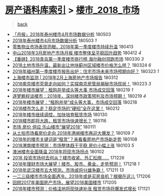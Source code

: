[房产语料库索引](../../README.md)  > [楼市_2018_市场](楼市_2018_市场.md)
====
> [back](../README.md)

- [「月报」2018年泰州楼市4月市场数据分析](http://jkwz.applinzi.com/ittc/7098907906672165905.html#%E3%80%8C%E6%9C%88%E6%8A%A5%E3%80%8D2018%E5%B9%B4%E6%B3%B0%E5%B7%9E%E6%A5%BC%E5%B8%824%E6%9C%88%E5%B8%82%E5%9C%BA%E6%95%B0%E6%8D%AE%E5%88%86%E6%9E%90) 180503  
- [2018年泰州楼市4月市场数据分析](http://jkwz.applinzi.com/ittc/7098797536221594630.html#2018%E5%B9%B4%E6%B3%B0%E5%B7%9E%E6%A5%BC%E5%B8%824%E6%9C%88%E5%B8%82%E5%9C%BA%E6%95%B0%E6%8D%AE%E5%88%86%E6%9E%90) 180503 *1* 
- [零售物业市场表现亮眼，2018年第一季度楼市持续升温](http://jkwz.applinzi.com/ittc/7091491132540453905.html#%E9%9B%B6%E5%94%AE%E7%89%A9%E4%B8%9A%E5%B8%82%E5%9C%BA%E8%A1%A8%E7%8E%B0%E4%BA%AE%E7%9C%BC%EF%BC%8C2018%E5%B9%B4%E7%AC%AC%E4%B8%80%E5%AD%A3%E5%BA%A6%E6%A5%BC%E5%B8%82%E6%8C%81%E7%BB%AD%E5%8D%87%E6%B8%A9) 180413  
- [中山2018年3月房地产市场月报 楼市整体呈平稳回升趋势](http://jkwz.applinzi.com/ittc/7091153931885626385.html#%E4%B8%AD%E5%B1%B12018%E5%B9%B43%E6%9C%88%E6%88%BF%E5%9C%B0%E4%BA%A7%E5%B8%82%E5%9C%BA%E6%9C%88%E6%8A%A5+%E6%A5%BC%E5%B8%82%E6%95%B4%E4%BD%93%E5%91%88%E5%B9%B3%E7%A8%B3%E5%9B%9E%E5%8D%87%E8%B6%8B%E5%8A%BF) 180412 *4* 
- [【重磅】2018青岛第一季度楼市排行榜 海尔融创领跑市场](http://jkwz.applinzi.com/ittc/7086309248806159377.html#%E3%80%90%E9%87%8D%E7%A3%85%E3%80%912018%E9%9D%92%E5%B2%9B%E7%AC%AC%E4%B8%80%E5%AD%A3%E5%BA%A6%E6%A5%BC%E5%B8%82%E6%8E%92%E8%A1%8C%E6%A6%9C+%E6%B5%B7%E5%B0%94%E8%9E%8D%E5%88%9B%E9%A2%86%E8%B7%91%E5%B8%82%E5%9C%BA) 180330 *3* 
- [2018土地市场升温，最新出让地块蓟州区域楼市价格怎么样？](http://jkwz.applinzi.com/ittc/7083960958374642694.html#2018%E5%9C%9F%E5%9C%B0%E5%B8%82%E5%9C%BA%E5%8D%87%E6%B8%A9%EF%BC%8C%E6%9C%80%E6%96%B0%E5%87%BA%E8%AE%A9%E5%9C%B0%E5%9D%97%E8%93%9F%E5%B7%9E%E5%8C%BA%E5%9F%9F%E6%A5%BC%E5%B8%82%E4%BB%B7%E6%A0%BC%E6%80%8E%E4%B9%88%E6%A0%B7%EF%BC%9F) 180324 *6* 
- [2018年福州第一季度楼市报告出炉：住宅市场未来市场预期向好？](http://jkwz.applinzi.com/ittc/7083652940026086417.html#2018%E5%B9%B4%E7%A6%8F%E5%B7%9E%E7%AC%AC%E4%B8%80%E5%AD%A3%E5%BA%A6%E6%A5%BC%E5%B8%82%E6%8A%A5%E5%91%8A%E5%87%BA%E7%82%89%EF%BC%9A%E4%BD%8F%E5%AE%85%E5%B8%82%E5%9C%BA%E6%9C%AA%E6%9D%A5%E5%B8%82%E5%9C%BA%E9%A2%84%E6%9C%9F%E5%90%91%E5%A5%BD%EF%BC%9F) 180323 *1* 
- [上海楼市监测 | 2018年2月上海房地产市场报告](http://jkwz.applinzi.com/ittc/7079637142357935120.html#%E4%B8%8A%E6%B5%B7%E6%A5%BC%E5%B8%82%E7%9B%91%E6%B5%8B+%7C+2018%E5%B9%B42%E6%9C%88%E4%B8%8A%E6%B5%B7%E6%88%BF%E5%9C%B0%E4%BA%A7%E5%B8%82%E5%9C%BA%E6%8A%A5%E5%91%8A) 180312  
- [2018南京楼市究竟走向如何？实探南京房管局揭秘市场现状！](http://jkwz.applinzi.com/ittc/7073206634728129552.html#2018%E5%8D%97%E4%BA%AC%E6%A5%BC%E5%B8%82%E7%A9%B6%E7%AB%9F%E8%B5%B0%E5%90%91%E5%A6%82%E4%BD%95%EF%BC%9F%E5%AE%9E%E6%8E%A2%E5%8D%97%E4%BA%AC%E6%88%BF%E7%AE%A1%E5%B1%80%E6%8F%AD%E7%A7%98%E5%B8%82%E5%9C%BA%E7%8E%B0%E7%8A%B6%EF%BC%81) 180223 *3* 
- [2018年楼市展望：租购并举成头等大事 市场成交回落](http://jkwz.applinzi.com/ittc/7071769130187621392.html#2018%E5%B9%B4%E6%A5%BC%E5%B8%82%E5%B1%95%E6%9C%9B%EF%BC%9A%E7%A7%9F%E8%B4%AD%E5%B9%B6%E4%B8%BE%E6%88%90%E5%A4%B4%E7%AD%89%E5%A4%A7%E4%BA%8B+%E5%B8%82%E5%9C%BA%E6%88%90%E4%BA%A4%E5%9B%9E%E8%90%BD) 180219 *1* 
- [逐梦鹏程谈楼市：2018年，深圳楼市政策预判及市场预期！](http://jkwz.applinzi.com/ittc/7071473352709768208.html#%E9%80%90%E6%A2%A6%E9%B9%8F%E7%A8%8B%E8%B0%88%E6%A5%BC%E5%B8%82%EF%BC%9A2018%E5%B9%B4%EF%BC%8C%E6%B7%B1%E5%9C%B3%E6%A5%BC%E5%B8%82%E6%94%BF%E7%AD%96%E9%A2%84%E5%88%A4%E5%8F%8A%E5%B8%82%E5%9C%BA%E9%A2%84%E6%9C%9F%EF%BC%81) 180219 *4* 
- [2018年楼市展望：“租购并举”成头等大事，市场成交回落](http://jkwz.applinzi.com/ittc/7071370900350174214.html#2018%E5%B9%B4%E6%A5%BC%E5%B8%82%E5%B1%95%E6%9C%9B%EF%BC%9A%E2%80%9C%E7%A7%9F%E8%B4%AD%E5%B9%B6%E4%B8%BE%E2%80%9D%E6%88%90%E5%A4%B4%E7%AD%89%E5%A4%A7%E4%BA%8B%EF%BC%8C%E5%B8%82%E5%9C%BA%E6%88%90%E4%BA%A4%E5%9B%9E%E8%90%BD) 180218  
- [2018楼市怎么走？稳定市场的“硬招”全在这里！](http://jkwz.applinzi.com/ittc/7069125809019552784.html#2018%E6%A5%BC%E5%B8%82%E6%80%8E%E4%B9%88%E8%B5%B0%EF%BC%9F%E7%A8%B3%E5%AE%9A%E5%B8%82%E5%9C%BA%E7%9A%84%E2%80%9C%E7%A1%AC%E6%8B%9B%E2%80%9D%E5%85%A8%E5%9C%A8%E8%BF%99%E9%87%8C%EF%BC%81) 180212  
- [2018年楼市继续调控，加快培育租赁市场](http://jkwz.applinzi.com/ittc/7064312651394319367.html#2018%E5%B9%B4%E6%A5%BC%E5%B8%82%E7%BB%A7%E7%BB%AD%E8%B0%83%E6%8E%A7%EF%BC%8C%E5%8A%A0%E5%BF%AB%E5%9F%B9%E8%82%B2%E7%A7%9F%E8%B5%81%E5%B8%82%E5%9C%BA) 180130  
- [2018楼市即将大跌，租赁市场快速增长？](http://jkwz.applinzi.com/ittc/7059285022605837328.html#2018%E6%A5%BC%E5%B8%82%E5%8D%B3%E5%B0%86%E5%A4%A7%E8%B7%8C%EF%BC%8C%E7%A7%9F%E8%B5%81%E5%B8%82%E5%9C%BA%E5%BF%AB%E9%80%9F%E5%A2%9E%E9%95%BF%EF%BC%9F) 180116  
- [市场 房价 供应 乐山楼市“展望2018”](http://jkwz.applinzi.com/ittc/7057237888247268358.html#%E5%B8%82%E5%9C%BA+%E6%88%BF%E4%BB%B7+%E4%BE%9B%E5%BA%94+%E4%B9%90%E5%B1%B1%E6%A5%BC%E5%B8%82%E2%80%9C%E5%B1%95%E6%9C%9B2018%E2%80%9D) 180111  
- [从土拍市场看房价走向 2018年港闸楼市再迎大爆发？](http://jkwz.applinzi.com/ittc/7056628668590195722.html#%E4%BB%8E%E5%9C%9F%E6%8B%8D%E5%B8%82%E5%9C%BA%E7%9C%8B%E6%88%BF%E4%BB%B7%E8%B5%B0%E5%90%91+2018%E5%B9%B4%E6%B8%AF%E9%97%B8%E6%A5%BC%E5%B8%82%E5%86%8D%E8%BF%8E%E5%A4%A7%E7%88%86%E5%8F%91%EF%BC%9F) 180109 *7* 
- [2018年的楼市关键词是“租赁”？来看看房地产市场新走势](http://jkwz.applinzi.com/ittc/7056240146024760330.html#2018%E5%B9%B4%E7%9A%84%E6%A5%BC%E5%B8%82%E5%85%B3%E9%94%AE%E8%AF%8D%E6%98%AF%E2%80%9C%E7%A7%9F%E8%B5%81%E2%80%9D%EF%BC%9F%E6%9D%A5%E7%9C%8B%E7%9C%8B%E6%88%BF%E5%9C%B0%E4%BA%A7%E5%B8%82%E5%9C%BA%E6%96%B0%E8%B5%B0%E5%8A%BF) 180108  
- [2018渭南楼市预测：市场整体趋于平稳 房价小幅上涨](http://jkwz.applinzi.com/ittc/7054314207393088518.html#2018%E6%B8%AD%E5%8D%97%E6%A5%BC%E5%B8%82%E9%A2%84%E6%B5%8B%EF%BC%9A%E5%B8%82%E5%9C%BA%E6%95%B4%E4%BD%93%E8%B6%8B%E4%BA%8E%E5%B9%B3%E7%A8%B3+%E6%88%BF%E4%BB%B7%E5%B0%8F%E5%B9%85%E4%B8%8A%E6%B6%A8) 180103 *5* 
- [澳洲楼市全面降温 2018年将现市场拐点](http://jkwz.applinzi.com/ittc/7054031649421919243.html#%E6%BE%B3%E6%B4%B2%E6%A5%BC%E5%B8%82%E5%85%A8%E9%9D%A2%E9%99%8D%E6%B8%A9+2018%E5%B9%B4%E5%B0%86%E7%8E%B0%E5%B8%82%E5%9C%BA%E6%8B%90%E7%82%B9) 180102  
- [2018 投资市场何去何从？楼市收紧、外汇松绑……](http://jkwz.applinzi.com/ittc/7051465836361942033.html#2018+%E6%8A%95%E8%B5%84%E5%B8%82%E5%9C%BA%E4%BD%95%E5%8E%BB%E4%BD%95%E4%BB%8E%EF%BC%9F%E6%A5%BC%E5%B8%82%E6%94%B6%E7%B4%A7%E3%80%81%E5%A4%96%E6%B1%87%E6%9D%BE%E7%BB%91%E2%80%A6%E2%80%A6) 171226  
- [2018年理财市场大展望！楼市、股市、黄金，走势预测！](http://jkwz.applinzi.com/ittc/7048493854796284945.html#2018%E5%B9%B4%E7%90%86%E8%B4%A2%E5%B8%82%E5%9C%BA%E5%A4%A7%E5%B1%95%E6%9C%9B%EF%BC%81%E6%A5%BC%E5%B8%82%E3%80%81%E8%82%A1%E5%B8%82%E3%80%81%E9%BB%84%E9%87%91%EF%BC%8C%E8%B5%B0%E5%8A%BF%E9%A2%84%E6%B5%8B%EF%BC%81) 171218 *1* 
- [2018年武汉楼市五大预测，市场或将分雄争霸！](http://jkwz.applinzi.com/ittc/7045822506127066128.html#2018%E5%B9%B4%E6%AD%A6%E6%B1%89%E6%A5%BC%E5%B8%82%E4%BA%94%E5%A4%A7%E9%A2%84%E6%B5%8B%EF%BC%8C%E5%B8%82%E5%9C%BA%E6%88%96%E5%B0%86%E5%88%86%E9%9B%84%E4%BA%89%E9%9C%B8%EF%BC%81) 171211 *13* 
- [一二三级楼市市场全面遇冷，2018年或是买房良机？根据在这儿](http://jkwz.applinzi.com/ittc/7044005939592561680.html#%E4%B8%80%E4%BA%8C%E4%B8%89%E7%BA%A7%E6%A5%BC%E5%B8%82%E5%B8%82%E5%9C%BA%E5%85%A8%E9%9D%A2%E9%81%87%E5%86%B7%EF%BC%8C2018%E5%B9%B4%E6%88%96%E6%98%AF%E4%B9%B0%E6%88%BF%E8%89%AF%E6%9C%BA%EF%BC%9F%E6%A0%B9%E6%8D%AE%E5%9C%A8%E8%BF%99%E5%84%BF) 171206  
- [回顾2017年美国房产市场，展望2018美国楼市](http://jkwz.applinzi.com/ittc/7043621447170262033.html#%E5%9B%9E%E9%A1%BE2017%E5%B9%B4%E7%BE%8E%E5%9B%BD%E6%88%BF%E4%BA%A7%E5%B8%82%E5%9C%BA%EF%BC%8C%E5%B1%95%E6%9C%9B2018%E7%BE%8E%E5%9B%BD%E6%A5%BC%E5%B8%82) 171205  
- [2018年楼市预测：价格洼地将现快速补涨 租赁市场将爆发式增长](http://jkwz.applinzi.com/ittc/7038459238836339728.html#2018%E5%B9%B4%E6%A5%BC%E5%B8%82%E9%A2%84%E6%B5%8B%EF%BC%9A%E4%BB%B7%E6%A0%BC%E6%B4%BC%E5%9C%B0%E5%B0%86%E7%8E%B0%E5%BF%AB%E9%80%9F%E8%A1%A5%E6%B6%A8+%E7%A7%9F%E8%B5%81%E5%B8%82%E5%9C%BA%E5%B0%86%E7%88%86%E5%8F%91%E5%BC%8F%E5%A2%9E%E9%95%BF) 171121  
